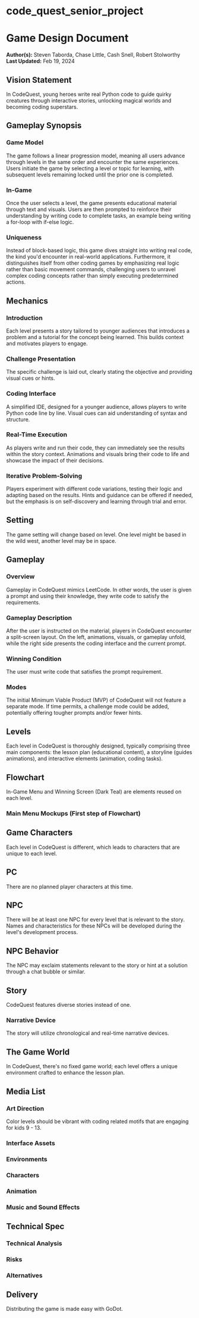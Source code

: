# code_quest_senior_project

# Game Design Document

**Author(s):** Steven Taborda, Chase Little, Cash Snell, Robert Stolworthy  
**Last Updated:** Feb 19, 2024  

## Vision Statement
In CodeQuest, young heroes write real Python code to guide quirky creatures through interactive stories, unlocking magical worlds and becoming coding superstars.

## Gameplay Synopsis

### Game Model
The game follows a linear progression model, meaning all users advance through levels in the same order and encounter the same experiences. Users initiate the game by selecting a level or topic for learning, with subsequent levels remaining locked until the prior one is completed.

### In-Game
Once the user selects a level, the game presents educational material through text and visuals. Users are then prompted to reinforce their understanding by writing code to complete tasks, an example being writing a for-loop with if-else logic.

### Uniqueness
Instead of block-based logic, this game dives straight into writing real code, the kind you'd encounter in real-world applications. Furthermore, it distinguishes itself from other coding games by emphasizing real logic rather than basic movement commands, challenging users to unravel complex coding concepts rather than simply executing predetermined actions.

## Mechanics

### Introduction
Each level presents a story tailored to younger audiences that introduces a problem and a tutorial for the concept being learned. This builds context and motivates players to engage.

### Challenge Presentation
The specific challenge is laid out, clearly stating the objective and providing visual cues or hints.

### Coding Interface
A simplified IDE, designed for a younger audience, allows players to write Python code line by line. Visual cues can aid understanding of syntax and structure.

### Real-Time Execution
As players write and run their code, they can immediately see the results within the story context. Animations and visuals bring their code to life and showcase the impact of their decisions.

### Iterative Problem-Solving
Players experiment with different code variations, testing their logic and adapting based on the results. Hints and guidance can be offered if needed, but the emphasis is on self-discovery and learning through trial and error.

## Setting
The game setting will change based on level. One level might be based in the wild west, another level may be in space.

## Gameplay

### Overview
Gameplay in CodeQuest mimics LeetCode. In other words, the user is given a prompt and using their knowledge, they write code to satisfy the requirements.

### Gameplay Description
After the user is instructed on the material, players in CodeQuest encounter a split-screen layout. On the left, animations, visuals, or gameplay unfold, while the right side presents the coding interface and the current prompt. 

### Winning Condition
The user must write code that satisfies the prompt requirement.

### Modes
The initial Minimum Viable Product (MVP) of CodeQuest will not feature a separate mode. If time permits, a challenge mode could be added, potentially offering tougher prompts and/or fewer hints.

## Levels
Each level in CodeQuest is thoroughly designed, typically comprising three main components: the lesson plan (educational content), a storyline (guides animations), and interactive elements (animation, coding tasks).

## Flowchart
In-Game Menu and Winning Screen (Dark Teal) are elements reused on each level.  

### Main Menu Mockups (First step of Flowchart)

## Game Characters
Each level in CodeQuest is different, which leads to characters that are unique to each level.

## PC
There are no planned player characters at this time.

## NPC
There will be at least one NPC for every level that is relevant to the story. Names and characteristics for these NPCs will be developed during the level's development process.

## NPC Behavior
The NPC may exclaim statements relevant to the story or hint at a solution through a chat bubble or similar.

## Story
CodeQuest features diverse stories instead of one.

### Narrative Device
The story will utilize chronological and real-time narrative devices.

## The Game World
In CodeQuest, there's no fixed game world; each level offers a unique environment crafted to enhance the lesson plan.

## Media List

### Art Direction
Color levels should be vibrant with coding related motifs that are engaging for kids 9 - 13.

### Interface Assets

### Environments

### Characters

### Animation

### Music and Sound Effects

## Technical Spec

### Technical Analysis

### Risks

### Alternatives

## Delivery
Distributing the game is made easy with GoDot.


